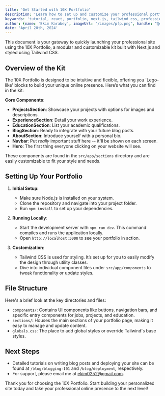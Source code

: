 ```yaml
---
title: 'Get Started with 10X Portfolio'
description: 'Learn how to set up and customize your professional portfolio with our Next.js and Tailwind CSS-based kit.'
keywords: 'tutorial, react, portfolio, next.js, tailwind css, professional portfolio'
author: {name: 'Ekim Karabey', imageUrl: "/images/pfp.png", handle: "@ekimerton", url: "https://www.twitter.com/ekimerton"}
date: 'April 20th, 2024'
---
```


This document is your gateway to quickly launching your professional site using the 10X Portfolio, a modular and customizable kit built with Next.js and styled using Tailwind CSS.

## Overview of the Kit

The 10X Portfolio is designed to be intuitive and flexible, offering you 'Lego-like' blocks to build your unique online presence. Here’s what you can find in the kit:

**Core Components**:
- **ProjectsSection**: Showcase your projects with options for images and descriptions.
- **ExperienceSection**: Detail your work experience.
- **EducationSection**: List your academic qualifications.
- **BlogSection**: Ready to integrate with your future blog posts.
- **AboutSection**: Introduce yourself with a personal bio.
- **Navbar**: Put *really* important stuff here -- it'll be shown on each screen.
- **Hero**: The first thing everyone clicking on your website will see.

These components are found in the `src/app/sections` directory and are easily customizable to fit your style and needs.

## Setting Up Your Portfolio

1. **Initial Setup**:
   - Make sure Node.js is installed on your system.
   - Clone the repository and navigate into your project folder.
   - Run `npm install` to set up your dependencies.

2. **Running Locally**:
   - Start the development server with `npm run dev`. This command compiles and runs the application locally.
   - Open `http://localhost:3000` to see your portfolio in action.

3. **Customization**:
   - Tailwind CSS is used for styling. It’s set up for you to easily modify the design through utility classes.
   - Dive into individual component files under `src/app/components` to tweak functionality or update styles.

## File Structure

Here's a brief look at the key directories and files:

- `components/`: Contains UI components like buttons, navigation bars, and specific entry components for jobs, projects, and education.
- `sections/`: Houses the main sections of your portfolio page, making it easy to manage and update content.
- `globals.css`: The place to add global styles or override Tailwind's base styles.

## Next Steps

- Detailed tutorials on writing blog posts and deploying your site can be found at `/blog/blogging-101` and `/blog/deployment`, respectively.
- For support, please email me at ekim0252@gmail.com.

Thank you for choosing the 10X Portfolio. Start building your personalized site today and take your professional online presence to the next level!